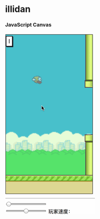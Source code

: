 # illidan

### JavaScript Canvas

![flappy bird](https://github.com/Jasonchang6435/gamesByJavaScript/blob/master/bird.gif)
